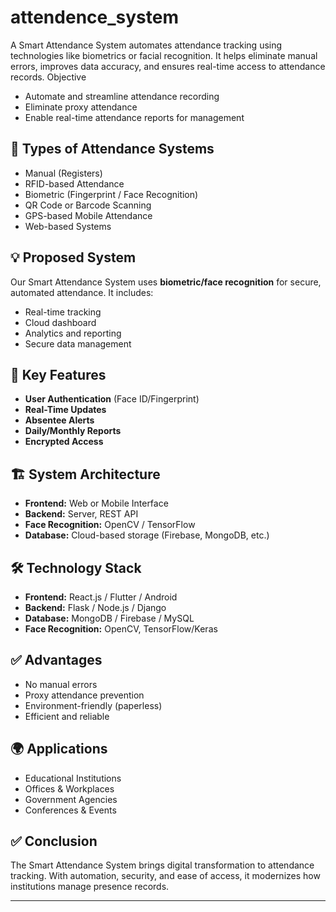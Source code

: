 # attendence_system
A Smart Attendance System automates attendance tracking using technologies like biometrics or facial recognition. It helps eliminate manual errors, improves data accuracy, and ensures real-time access to attendance records.
Objective
- Automate and streamline attendance recording
- Eliminate proxy attendance
- Enable real-time attendance reports for management

## 🧾 Types of Attendance Systems
- Manual (Registers)
- RFID-based Attendance
- Biometric (Fingerprint / Face Recognition)
- QR Code or Barcode Scanning
- GPS-based Mobile Attendance
- Web-based Systems

## 💡 Proposed System
Our Smart Attendance System uses **biometric/face recognition** for secure, automated attendance. It includes:
- Real-time tracking
- Cloud dashboard
- Analytics and reporting
- Secure data management

## 🔑 Key Features
- **User Authentication** (Face ID/Fingerprint)
- **Real-Time Updates**
- **Absentee Alerts**
- **Daily/Monthly Reports**
- **Encrypted Access**

## 🏗️ System Architecture
- **Frontend:** Web or Mobile Interface
- **Backend:** Server, REST API
- **Face Recognition:** OpenCV / TensorFlow
- **Database:** Cloud-based storage (Firebase, MongoDB, etc.)

## 🛠️ Technology Stack
- **Frontend:** React.js / Flutter / Android
- **Backend:** Flask / Node.js / Django
- **Database:** MongoDB / Firebase / MySQL
- **Face Recognition:** OpenCV, TensorFlow/Keras

## ✅ Advantages
- No manual errors
- Proxy attendance prevention
- Environment-friendly (paperless)
- Efficient and reliable

## 🌍 Applications
- Educational Institutions
- Offices & Workplaces
- Government Agencies
- Conferences & Events

## ✅ Conclusion
The Smart Attendance System brings digital transformation to attendance tracking. With automation, security, and ease of access, it modernizes how institutions manage presence records.

---
